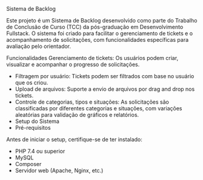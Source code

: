Sistema de Backlog

Este projeto é um Sistema de Backlog desenvolvido como parte do Trabalho de Conclusão de Curso (TCC) da pós-graduação em Desenvolvimento Fullstack. O sistema foi criado para facilitar o gerenciamento de tickets e o acompanhamento de solicitações, com funcionalidades específicas para avaliação pelo orientador.

Funcionalidades
Gerenciamento de tickets: Os usuários podem criar, visualizar e acompanhar o progresso de solicitações.
- Filtragem por usuário: Tickets podem ser filtrados com base no usuário que os criou.
- Upload de arquivos: Suporte a envio de arquivos por drag and drop nos tickets.
- Controle de categorias, tipos e situações: As solicitações são classificadas por diferentes categorias e situações, com variações aleatórias para validação de gráficos e relatórios.
- Setup do Sistema
- Pré-requisitos

Antes de iniciar o setup, certifique-se de ter instalado:
- PHP 7.4 ou superior
- MySQL
- Composer
- Servidor web (Apache, Nginx, etc.)

